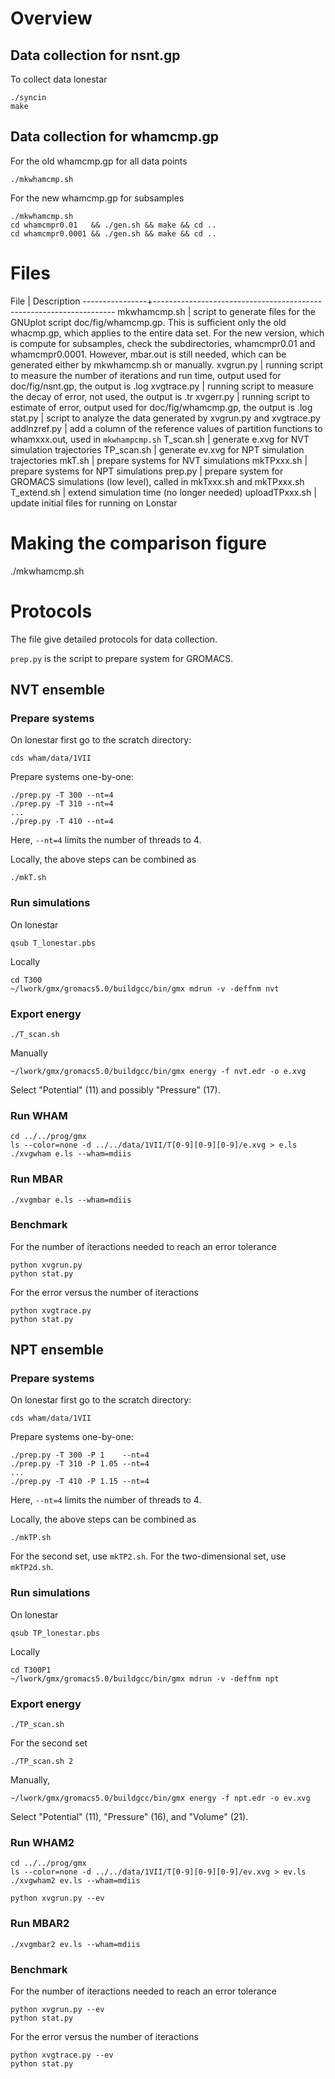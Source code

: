 Overview
=========


## Data collection for nsnt.gp

To collect data lonestar
```
./syncin
make
```

## Data collection for whamcmp.gp

For the old whamcmp.gp for all data points
```
./mkwhamcmp.sh
```

For the new whamcmp.gp for subsamples
```
./mkwhamcmp.sh
cd whamcmpr0.01   && ./gen.sh && make && cd ..
cd whamcmpr0.0001 && ./gen.sh && make && cd ..
```




Files
=====


File            | Description
----------------+--------------------------------------------------------------------
mkwhamcmp.sh    | script to generate files for the GNUplot script doc/fig/whamcmp.gp. This is sufficient only the old whacmp.gp, which applies to the entire data set. For the new version, which is compute for subsamples, check the subdirectories, whamcmpr0.01 and whamcmpr0.0001.  However, mbar.out is still needed, which can be generated either by mkwhamcmp.sh or manually.
xvgrun.py       | running script to measure the number of iterations and run time, output used for doc/fig/nsnt.gp, the output is .log
xvgtrace.py     | running script to measure the decay of error, not used, the output is .tr
xvgerr.py       | running script to estimate of error, output used for doc/fig/whamcmp.gp, the output is .log
stat.py         | script to analyze the data generated by xvgrun.py and xvgtrace.py
addlnzref.py    | add a column of the reference values of partition functions to whamxxx.out, used in `mkwhampcmp.sh`
T\_scan.sh      | generate e.xvg for NVT simulation trajectories
TP\_scan.sh     | generate ev.xvg for NPT simulation trajectories
mkT.sh          | prepare systems for NVT simulations
mkTPxxx.sh      | prepare systems for NPT simulations
prep.py         | prepare system for GROMACS simulations (low level), called in mkTxxx.sh and mkTPxxx.sh
T\_extend.sh    | extend simulation time (no longer needed)
uploadTPxxx.sh  | update initial files for running on Lonstar




Making the comparison figure
=============================

./mkwhamcmp.sh


Protocols
==========

The file give detailed protocols for data collection.

`prep.py` is the script to prepare system for GROMACS.


## NVT ensemble ##

### Prepare systems ###

On lonestar first go to the scratch directory:
```
cds wham/data/1VII
```

Prepare systems one-by-one:
```
./prep.py -T 300 --nt=4
./prep.py -T 310 --nt=4
...
./prep.py -T 410 --nt=4
```
Here, `--nt=4` limits the number of threads to 4.

Locally, the above steps can be combined as
```
./mkT.sh
```



### Run simulations ###

On lonestar
```
qsub T_lonestar.pbs
```

Locally
```
cd T300
~/lwork/gmx/gromacs5.0/buildgcc/bin/gmx mdrun -v -deffnm nvt
```



### Export energy ###

```
./T_scan.sh
```

Manually
```
~/lwork/gmx/gromacs5.0/buildgcc/bin/gmx energy -f nvt.edr -o e.xvg
```
Select "Potential" (11) and possibly "Pressure" (17).



### Run WHAM ###

```
cd ../../prog/gmx
ls --color=none -d ../../data/1VII/T[0-9][0-9][0-9]/e.xvg > e.ls
./xvgwham e.ls --wham=mdiis
```



### Run MBAR ###

```
./xvgmbar e.ls --wham=mdiis
```



### Benchmark ###

For the number of iteractions needed to reach an error tolerance
```
python xvgrun.py
python stat.py
```

For the error versus the number of iteractions
```
python xvgtrace.py
python stat.py
```





## NPT ensemble ##

### Prepare systems ###

On lonestar first go to the scratch directory:
```
cds wham/data/1VII
```

Prepare systems one-by-one:
```
./prep.py -T 300 -P 1    --nt=4
./prep.py -T 310 -P 1.05 --nt=4
...
./prep.py -T 410 -P 1.15 --nt=4
```
Here, `--nt=4` limits the number of threads to 4.

Locally, the above steps can be combined as
```
./mkTP.sh
```

For the second set, use `mkTP2.sh`.
For the two-dimensional set, use `mkTP2d.sh`.





### Run simulations ###

On lonestar
```
qsub TP_lonestar.pbs
```

Locally
```
cd T300P1
~/lwork/gmx/gromacs5.0/buildgcc/bin/gmx mdrun -v -deffnm npt
```



### Export energy ###

```
./TP_scan.sh
```
For the second set
```
./TP_scan.sh 2
```

Manually,
```
~/lwork/gmx/gromacs5.0/buildgcc/bin/gmx energy -f npt.edr -o ev.xvg
```
Select "Potential" (11), "Pressure" (16), and "Volume" (21).



### Run WHAM2 ###

```
cd ../../prog/gmx
ls --color=none -d ../../data/1VII/T[0-9][0-9][0-9]/ev.xvg > ev.ls
./xvgwham2 ev.ls --wham=mdiis
```

```
python xvgrun.py --ev
```



### Run MBAR2 ###

```
./xvgmbar2 ev.ls --wham=mdiis
```



### Benchmark ###

For the number of iteractions needed to reach an error tolerance
```
python xvgrun.py --ev
python stat.py
```

For the error versus the number of iteractions
```
python xvgtrace.py --ev
python stat.py
```





